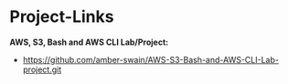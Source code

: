 # Project-Links



**AWS, S3, Bash and AWS CLI Lab/Project:**
- https://github.com/amber-swain/AWS-S3-Bash-and-AWS-CLI-Lab-project.git

